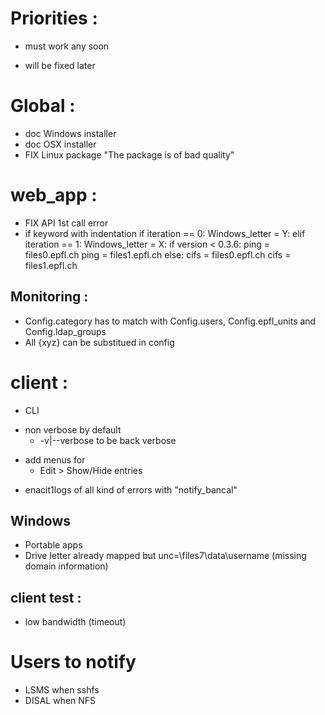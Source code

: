 
Priorities :
============

+ must work any soon
- will be fixed later


Global :
========

+ doc Windows installer
+ doc OSX installer
+ FIX Linux package "The package is of bad quality"


web_app :
=========

+ FIX API 1st call error
+ if keyword with indentation
  if iteration == 0:
    Windows_letter = Y:
  elif iteration == 1:
    Windows_letter = X:
  if version < 0.3.6:
    ping = files0.epfl.ch
    ping = files1.epfl.ch
  else:
    cifs = files0.epfl.ch
    cifs = files1.epfl.ch


Monitoring :
------------

+ Config.category has to match with Config.users, Config.epfl_units and Config.ldap_groups
+ All {xyz} can be substitued in config


client :
========

- CLI
+ non verbose by default
  + -v|--verbose to be back verbose
- add menus for
  - Edit > Show/Hide entries
+ enacit1logs of all kind of errors with "notify_bancal"


Windows
-------

+ Portable apps
+ Drive letter already mapped but unc=\\files7\data\username (missing domain information)


client test :
-------------

* low bandwidth (timeout)


Users to notify
===============

* LSMS when sshfs
* DISAL when NFS
